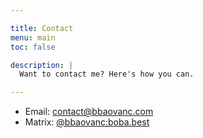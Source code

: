 ```yaml
---

title: Contact
menu: main
toc: false

description: |
  Want to contact me? Here's how you can.

---
```


- Email: [contact@bbaovanc.com](mailto:contact@bbaovanc.com)
- Matrix: [@bbaovanc:boba.best](https://matrix.to/#/@bbaovanc:boba.best)
